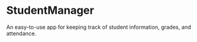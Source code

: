 # StudentManager
An easy-to-use app for keeping track of student information, grades, and attendance.
